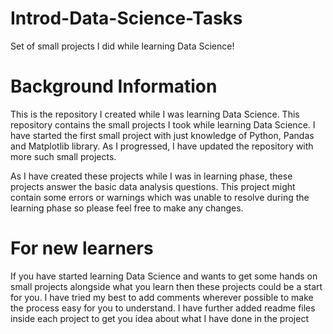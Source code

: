 # Introd-Data-Science-Tasks
Set of small projects I did while learning Data Science!

# Background Information
This is the repository I created while I was learning Data Science. This repository contains the small projects I took while learning Data Science. I have started the first small project with just knowledge of Python, Pandas and Matplotlib library. As I progressed, I have updated the repository with more such small projects.

As I have created these projects while I was in learning phase, these projects answer the basic data analysis questions. This project might contain some errors or warnings which was unable to resolve during the learning phase so please feel free to make any changes.

# For new learners
If you have started learning Data Science and wants to get some hands on small projects alongside what you learn then these projects could be a start for you. I have tried my best to add comments wherever possible to make the process easy for you to understand. I have further added readme files inside each project to get you idea about what I have done in the project
